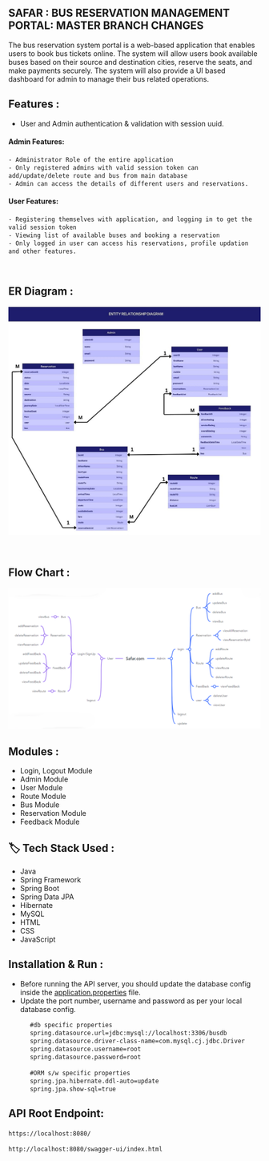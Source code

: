 

## SAFAR : BUS RESERVATION MANAGEMENT PORTAL: MASTER BRANCH CHANGES

The bus reservation system portal is a web-based application that enables users to book bus tickets online. The system will allow users book available buses based on their source and destination cities, reserve the seats, and make payments securely. The system will also provide a UI based dashboard for admin to manage their bus related operations.


## Features :

 * User and Admin authentication & validation with session uuid.

#### Admin Features:

    - Administrator Role of the entire application
    - Only registered admins with valid session token can add/update/delete route and bus from main database
    - Admin can access the details of different users and reservations.
#### User Features:
    - Registering themselves with application, and logging in to get the valid session token
    - Viewing list of available buses and booking a reservation
    - Only logged in user can access his reservations, profile updation and other features.

<br>

## ER Diagram :
<img src="https://github.com/AbhayKumarVishwakarma/Safar/blob/main/Bus%20Reservation%20System%20Portal/Frontend/src/images/ERDiagram2.jpg" > </img>

<br>

## Flow Chart :
<img src='https://github.com/AbhayKumarVishwakarma/Safar/blob/main/Bus%20Reservation%20System%20Portal/Frontend/src/images/safar2.png'></img>

## Modules :

* Login, Logout Module
* Admin Module
* User Module
* Route Module
* Bus Module
* Reservation Module
* Feedback Module

## 🏷️ Tech Stack Used :
* Java
* Spring Framework
* Spring Boot
* Spring Data JPA
* Hibernate
* MySQL
* HTML
* CSS
* JavaScript

## Installation & Run :

* Before running the API server, you should update the database config inside the [application.properties](https://github.com/AbhayKumarVishwakarma/few-houses-4121/blob/main/Bus%20Reservation%20System%20Portal/Backend/bus_reservation/src/main/resources/application.properties) file. 
* Update the port number, username and password as per your local database config.

```
      #db specific properties
      spring.datasource.url=jdbc:mysql://localhost:3306/busdb
      spring.datasource.driver-class-name=com.mysql.cj.jdbc.Driver
      spring.datasource.username=root
      spring.datasource.password=root

      #ORM s/w specific properties
      spring.jpa.hibernate.ddl-auto=update
      spring.jpa.show-sql=true

```

## API Root Endpoint:

`https://localhost:8080/`
 
`http://localhost:8080/swagger-ui/index.html`

